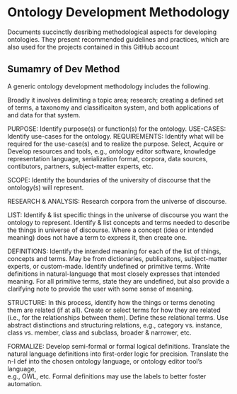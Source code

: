 # Ontology Development Methodology
Documents succinctly desribing methodological aspects for developing ontologies. They present recommended guidelines and practices, which are also used for the projects contained in this GitHub account

## Sumamry of Dev Method
A generic ontology development methodology includes the following. 

Broadly it involves delimiting a topic area; research; creating a defined set of terms, a taxonomy and classificaiton system, and both applications of and data for that system.


PURPOSE:      Identify purpose(s) or function(s) for the ontology.
USE-CASES:    Identify use-cases for the ontology.
REQUIREMENTS: Identify what will be required for the use-case(s) and to realize the purpose.
	      Select, Acquire or Develop resources and tools, e.g., ontology editor software, knowledge representation language, 
	      serialization format, corpora, data sources, contibutors, partners, subject-matter experts, etc.

SCOPE: 	      Identify the boundaries of the university of discourse  that the ontology(s) will represent.

RESEARCH & ANALYSIS: Research corpora from the universe of discourse.

LIST: 	      Identify & list specific things in the universe of discourse you want the ontology to represent.
              Identify & list concepts and terms needed to describe the things in universe of discourse. 
              Where a concept (idea or intended meaning) does not have a term to express it, then create one.

DEFINITIONS:  Identify the intended meaning for each of the list of things, concepts and terms.
              May be from dictionaries, publicaitons, subject-matter experts, or custom-made. 
              Identify undefined or primitive terms. 
              Write definitions in natural-language that most closely expresses that intended meaning.
              For all primitive terms, state they are undefined, but also provide a clarifying note to provide the user with
              some sense of meaning. 

STRUCTURE:    In this process, identify how the things or terms denoting them are related (if at all).
              Create or select terms for how they are related (i.e., for the relationships between them).
              Define these relational terms.
              Use abstract distinctions and structuring relations, e.g., category vs. instance, class vs. member, class and 
              subclass, broader & narrower, etc. 

FORMALIZE:    Develop semi-formal or formal logical definitions. Translate the natural language definitions into first-order
              logic for precision. Translate the n-l def into the chosen ontology language, or ontology editor tool’s language,   
              e.g., OWL, etc.
              Formal definitions may use the labels to better foster automation.
